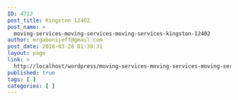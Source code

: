 ```yaml
---
ID: 4712
post_title: Kingston 12402
post_name: >
  moving-services-moving-services-moving-services-kingston-12402
author: mrgabonijeff@gmail.com
post_date: 2018-03-28 01:38:31
layout: page
link: >
  http://localhost/wordpress/moving-services-moving-services-moving-services-kingston-12402/
published: true
tags: [ ]
categories: [ ]
---
```

